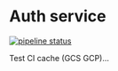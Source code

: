 # Auth service

[![pipeline status](https://gitlab.com/microeshka/auth/badges/master/pipeline.svg)](https://gitlab.com/microeshka/auth/-/commits/master)

Test CI cache (GCS GCP)...
